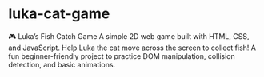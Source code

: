 # luka-cat-game
🎮 Luka’s Fish Catch Game A simple 2D web game built with HTML, CSS, and JavaScript. Help Luka the cat move across the screen to collect fish! A fun beginner-friendly project to practice DOM manipulation, collision detection, and basic animations.
